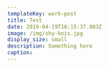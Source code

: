 ```yaml
---
templateKey: work-post
title: Test
date: 2019-04-19T16:15:37.803Z
image: /img/shy-bois.jpg
display_size: small
description: Something here
caption:
---
```

